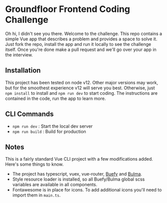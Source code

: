 # Groundfloor Frontend Coding Challenge

Oh hi, I didn't see you there. Welcome to the challenge. This repo contains a simple Vue app that describes a problem and provides a space to solve it. Just fork the repo, install the app and run it locally to see the challenge itself. Once you're done make a pull request and we'll go over your app in the interview.

## Installation

This project has been tested on node v12. Other major versions may work, but for the smoothest experience v12 will serve you best. Otherwise, just `npm install` to install and `npm run dev` to start coding. The instructions are contained in the code, run the app to learn more.

## CLI Commands

* `npm run dev` : Start the local dev server
* `npm run build` : Build for production

## Notes

This is a fairly standard Vue CLI project with a few modifications added. Here's some things to know. 
* The project has typescript, vuex, vue-router, [Buefy](https://buefy.org/documentation) and [Bulma](https://bulma.io/documentation/).
* Style resource loader is installed, so all Buefy/Bulma global scss variables are available in all components.
* Fontawesome is in place for icons. To add additional icons you'll need to import them in `main.ts`.
